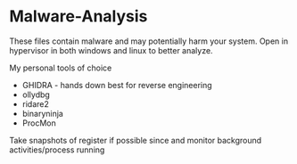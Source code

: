 # Malware-Analysis

These files contain malware and may potentially harm your system. Open in hypervisor in both windows and linux to better analyze. 

My personal tools of choice
- GHIDRA - hands down best for reverse engineering
- ollydbg
- ridare2
- binaryninja
- ProcMon

Take snapshots of register if possible since and monitor background activities/process running
